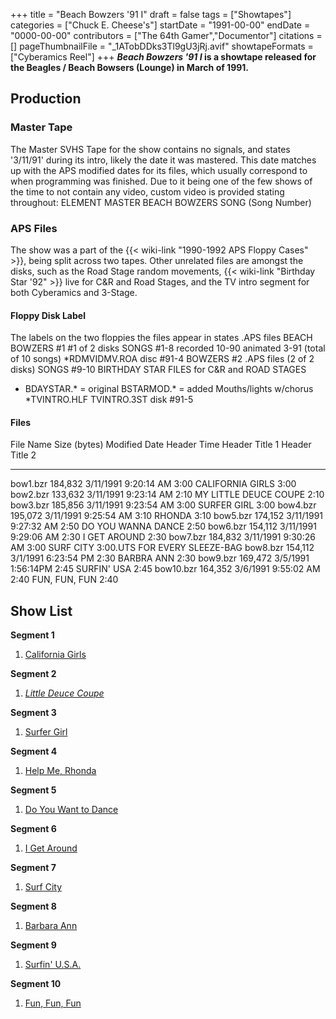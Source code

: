 +++
title = "Beach Bowzers '91 I"
draft = false
tags = ["Showtapes"]
categories = ["Chuck E. Cheese's"]
startDate = "1991-00-00"
endDate = "0000-00-00"
contributors = ["The 64th Gamer","Documentor"]
citations = []
pageThumbnailFile = "_1ATobDDks3Tl9gU3jRj.avif"
showtapeFormats = ["Cyberamics Reel"]
+++
***Beach Bowzers '91 I* is a showtape released for the Beagles / Beach Bowsers (Lounge) in March of 1991.**

## Production

### Master Tape

The Master SVHS Tape for the show contains no signals, and states '3/11/91' during its intro, likely the date it was mastered. This date matches up with the APS modified dates for its files, which usually correspond to when programming was finished. Due to it being one of the few shows of the time to not contain any video, custom video is provided stating throughout:
ELEMENT
MASTER
BEACH BOWZERS
SONG (Song Number)

### APS Files

The show was a part of the {{< wiki-link "1990-1992 APS Floppy Cases" >}}, being split across two tapes. Other unrelated files are amongst the disks, such as the Road Stage random movements, {{< wiki-link "Birthday Star '92" >}} live for C&R and Road Stages, and the TV intro segment for both Cyberamics and 3-Stage.

#### Floppy Disk Label

The labels on the two floppies the files appear in states
.APS files
BEACH BOWZERS #1
#1 of 2 disks SONGS #1-8
recorded 10-90
animated 3-91 (total of 10 songs)
*RDMVIDMV.ROA disc #91-4
BOWZERS #2 .APS files
(2 of 2 disks)
SONGS #9-10
BIRTHDAY STAR FILES
for C&R and ROAD STAGES
* BDAYSTAR.* = original
BSTARMOD.* = added Mouths/lights
w/chorus
*TVINTRO.HLF
TVINTRO.3ST disk #91-5

#### Files

  File Name   Size (bytes)   Modified Date          Header Time   Header Title 1          Header Title 2
  ----------- -------------- ---------------------- ------------- ----------------------- -------------------------------
  bow1.bzr    184,832        3/11/1991 9:20:14 AM   3:00          CALIFORNIA GIRLS        3:00
  bow2.bzr    133,632        3/11/1991 9:23:14 AM   2:10          MY LITTLE DEUCE COUPE   2:10
  bow3.bzr    185,856        3/11/1991 9:23:54 AM   3:00          SURFER GIRL             3:00
  bow4.bzr    195,072        3/11/1991 9:25:54 AM   3:10          RHONDA                  3:10
  bow5.bzr    174,152        3/11/1991 9:27:32 AM   2:50          DO YOU WANNA DANCE      2:50
  bow6.bzr    154,112        3/11/1991 9:29:06 AM   2:30          I GET AROUND            2:30
  bow7.bzr    184,832        3/11/1991 9:30:26 AM   3:00          SURF CITY               3:00.UTS FOR EVERY SLEEZE-BAG
  bow8.bzr    154,112        3/1/1991 6:23:54 PM    2:30          BARBRA ANN              2:30
  bow9.bzr    169,472        3/5/1991 1:56:14PM     2:45          SURFIN' USA            2:45
  bow10.bzr   164,352        3/6/1991 9:55:02 AM    2:40          FUN, FUN, FUN           2:40

## Show List

**Segment 1**

1.  [California Girls](https://en.wikipedia.org/wiki/California_Girls)

**Segment 2**

1.  *[Little Deuce Coupe](https://en.wikipedia.org/wiki/Little_Deuce_Coupe_(song))*

**Segment 3**

1.  [Surfer Girl](https://en.wikipedia.org/wiki/Surfer_Girl_(song))

**Segment 4**

1.  [Help Me, Rhonda](https://en.wikipedia.org/wiki/Help_Me,_Rhonda)

**Segment 5**

1.  [Do You Want to Dance](https://en.wikipedia.org/wiki/Do_You_Want_to_Dance)

**Segment 6**

1.  [I Get Around](https://en.wikipedia.org/wiki/I_Get_Around)

**Segment 7**

1.  [Surf City](https://en.wikipedia.org/wiki/Surf_City_(song))

**Segment 8**

1.  [Barbara Ann](https://en.wikipedia.org/wiki/Barbara_Ann)

**Segment 9**

1.  [Surfin' U.S.A.](https://en.wikipedia.org/wiki/Surfin%27_U.S.A.)

**Segment 10**

1.  [Fun, Fun, Fun](https://en.wikipedia.org/wiki/Fun,_Fun,_Fun)

